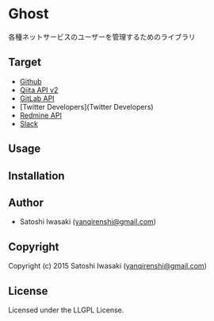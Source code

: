 # Ghost
各種ネットサービスのユーザーを管理するためのライブラリ

## Target

- [Github](https://developer.github.com/v3/)
- [Qiita API v2](https://qiita.com/api/v2/docs#%E3%81%84%E3%81%84%E3%81%AD)
- [GitLab API](https://docs.gitlab.com/ee/api/README.html)
- [Twitter Developers](Twitter Developers)
- [Redmine API](http://www.redmine.org/projects/redmine/wiki/Rest_api)
- [Slack](https://api.slack.com/)

## Usage

## Installation

## Author

* Satoshi Iwasaki (yanqirenshi@gmail.com)

## Copyright

Copyright (c) 2015 Satoshi Iwasaki (yanqirenshi@gmail.com)

## License

Licensed under the LLGPL License.
